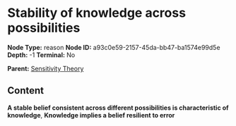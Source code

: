 # Stability of knowledge across possibilities

**Node Type:** reason
**Node ID:** a93c0e59-2157-45da-bb47-ba1574e99d5e
**Depth:** -1
**Terminal:** No

**Parent:** [Sensitivity Theory](sensitivity-theory.md)

## Content

**A stable belief consistent across different possibilities is characteristic of knowledge**, **Knowledge implies a belief resilient to error**
